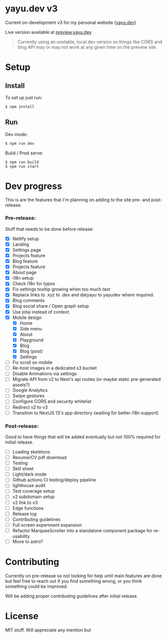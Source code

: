 # yayu.dev v3

Current on-development v3 for my personal website ([yayu.dev](https://yayu.dev))

Live version available at [preview.yayu.dev](https://preview.yayu.dev/)

> Currently using an unstable, local dev version so things like CORS and blog API may or may not work at any given time on the preview site.

# Setup

## Install

To set up just run:

```sh
$ npm install
```

## Run

Dev mode:

```sh
$ npm run dev
```

Build / Prod serve:

```
$ npm run build
$ npm run start
```

# Dev progress

This is are the features that I'm planning on adding to the site pre- and post-release.

### Pre-release:

Stuff that needs to be done before release:

- [x] Netlify setup
- [x] Landing
- [x] Settings page
- [x] Projects feature
- [x] Blog feature
- [x] Projects feature
- [x] About page
- [x] i18n setup
- [x] Check i18n for typos
- [X] Fix settings tooltip growing when too much text
- [X] Replace links to .xyz to .dev and datyayu to yayudev where required.
- [X] Blog comments
- [X] Blog social share / Open graph setup
- [X] Use jotai instead of context.
- [X] Mobile design
  - [X] Home
  - [X] Side menu
  - [X] About
  - [X] Playground
  - [X] Blog
  - [X] Blog (post)
  - [X] Settings
- [ ] Fix scroll on mobile
- [ ] Re-host images in a dedicated s3 bucket
- [ ] Disable Animations via settings
- [ ] Migrate API from v2 to Next's api routes (or maybe static pre-generated assets?)
- [ ] Google Analytics
- [ ] Swipe gestures
- [ ] Configure CORS and security whitelist
- [ ] Redirect v2 to v3
- [ ] Transition to NextJS 13's app directory (waiting for better i18n support)

### Post-release:

Good to have things that will be added eventually but not 100% required for initial release.

- [ ] Loading skeletons
- [ ] Resume/CV pdf download
- [ ] Testing
- [ ] Skill sheet
- [ ] Light/dark mode
- [ ] Github actions CI testing/deploy pipeline
- [ ] lighthouse audit
- [ ] Test coverage setup
- [ ] v2 subdomain setup
- [ ] v2 link to v3
- [ ] Edge functions
- [ ] Release log
- [ ] Contributing guidelines
- [ ] Full screen experiment expansion
- [ ] Refactor MarqueeScroller into a standalone component package for re-usability
- [ ] Move to astro?

# Contributing

Currently on pre-release so not looking for help until main features are done but feel free to reach out if you find something wrong, or you think something could be improved.

Will be adding proper contributing guidelines after initial release.

# License

MIT stuff. Will appreciate any mention but
